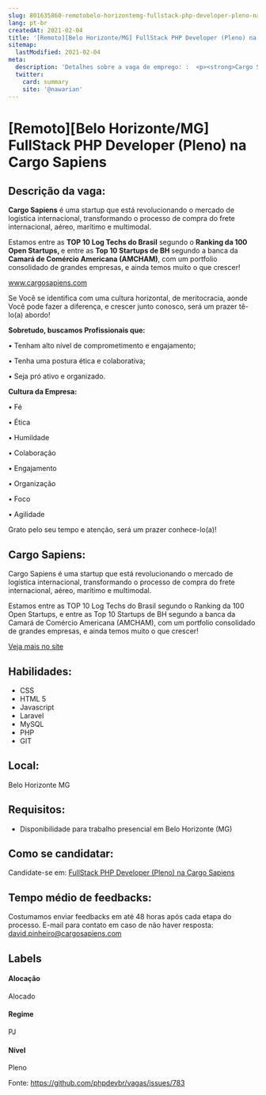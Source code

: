 ```yaml
---
slug: 801635860-remotobelo-horizontemg-fullstack-php-developer-pleno-na-cargo-sapiens
lang: pt-br
createdAt: 2021-02-04
title: '[Remoto][Belo Horizonte/MG] FullStack PHP Developer (Pleno) na Cargo Sapiens - Vaga de Emprego'
sitemap:
  lastModified: 2021-02-04
meta:
  description: 'Detalhes sobre a vaga de emprego: :  <p><strong>Cargo Sapiens</strong> é uma startup que está revolucionando o mercado de logística internacional, transformando o processo de compra do frete internacional, aéreo, marítimo e multimodal.</p> <p></p> <p>Estamos entre as <strong>TOP 10 Log Techs do Brasil</strong> segundo o <strong>Ranking da 100 Open Startups, </strong>e entre as <strong>Top 10 Startups de BH </strong>segundo a banca da <strong>Camará de Comércio Americana (AMCHAM)</strong>, com um portfolio consolidado de grandes empresas, e ainda temos muito o que crescer!</p> <p></p> <p><a href="http://www.cargosapiens.com" target="_blank">www.cargosapiens.com</a>&nbsp;</p> <p></p> <p>Se Você se identifica com uma cultura horizontal, de meritocracia, aonde Você pode fazer a diferença, e crescer junto conosco, será um prazer tê-lo(a) abordo!</p> <p></p> <p><strong>Sobretudo, buscamos Profissionais que:</strong></p> <p></p> <p>• Tenham alto nível de comprometimento e engajamento;</p> <p>• Tenha uma postura ética e colaborativa;</p> <p>• Seja pró ativo e organizado.</p> <p></p> <p><strong>Cultura da Empresa:</strong></p> <p></p> <p>• Fé</p> <p>• Ética</p> <p>• Humildade</p> <p>• Colaboração</p> <p>• Engajamento</p> <p>• Organização</p> <p>• Foco</p> <p>• Agilidade</p> <p></p> <p>Grato pelo seu tempo e atenção, será um prazer conhece-lo(a)!</p>'
  twitter:
    card: summary
    site: '@nawarian'
---
```


# [Remoto][Belo Horizonte/MG] FullStack PHP Developer (Pleno) na Cargo Sapiens

## Descrição da vaga: 
 <p><strong>Cargo Sapiens</strong> é uma startup que está revolucionando o mercado de logística internacional, transformando o processo de compra do frete internacional, aéreo, marítimo e multimodal.</p>
<p></p>
<p>Estamos entre as <strong>TOP 10 Log Techs do Brasil</strong> segundo o <strong>Ranking da 100 Open Startups, </strong>e entre as <strong>Top 10 Startups de BH </strong>segundo a banca da <strong>Camará de Comércio Americana (AMCHAM)</strong>, com um portfolio consolidado de grandes empresas, e ainda temos muito o que crescer!</p>
<p></p>
<p><a href="http://www.cargosapiens.com" target="_blank">www.cargosapiens.com</a>&nbsp;</p>
<p></p>
<p>Se Você se identifica com uma cultura horizontal, de meritocracia, aonde Você pode fazer a diferença, e crescer junto conosco, será um prazer tê-lo(a) abordo!</p>
<p></p>
<p><strong>Sobretudo, buscamos Profissionais que:</strong></p>
<p></p>
<p>• Tenham alto nível de comprometimento e engajamento;</p>
<p>• Tenha uma postura ética e colaborativa;</p>
<p>• Seja pró ativo e organizado.</p>
<p></p>
<p><strong>Cultura da Empresa:</strong></p>
<p></p>
<p>• Fé</p>
<p>• Ética</p>
<p>• Humildade</p>
<p>• Colaboração</p>
<p>• Engajamento</p>
<p>• Organização</p>
<p>• Foco</p>
<p>• Agilidade</p>
<p></p>
<p>Grato pelo seu tempo e atenção, será um prazer conhece-lo(a)!</p>

## Cargo Sapiens: 
 <p>Cargo Sapiens é uma startup que está revolucionando o mercado de logística internacional, transformando o processo de compra do frete internacional, aéreo, marítimo e multimodal.</p>

<p>Estamos entre as TOP 10 Log Techs do Brasil segundo o Ranking da 100 Open Startups, e entre as Top 10 Startups de BH segundo a banca da Camará de Comércio Americana (AMCHAM), com um portfolio consolidado de grandes empresas, e ainda temos muito o que crescer!</p><a href='https://coodesh.com/empresas/cargo-sapiens'>Veja mais no site</a>

 ## Habilidades: 
 - CSS 
- HTML 5 
- Javascript 
- Laravel 
- MySQL 
- PHP 
- GIT
## Local: 
 Belo Horizonte MG
## Requisitos: 
 - Disponibilidade para trabalho presencial em Belo Horizonte (MG)


## Como se candidatar:
Candidate-se em: [FullStack PHP Developer (Pleno) na Cargo Sapiens](https://coodesh.com/vagas/desenvolvedor-full-stack-pleno-php-203532?origin=github&modal=open)
## Tempo médio de feedbacks:
 Costumamos enviar feedbacks em até 48 horas após cada etapa do processo. E-mail para contato em caso de não haver resposta: [david.pinheiro@cargosapiens.com](mailto:david.pinheiro@cargosapiens.com)
## Labels
#### Alocação
Alocado
#### Regime
PJ
#### Nível
Pleno

Fonte: https://github.com/phpdevbr/vagas/issues/783